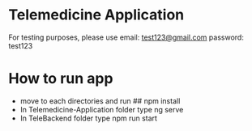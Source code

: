 # Telemedicine Application 

For testing purposes, please use email: test123@gmail.com password: test123

# How to run app
- move to each directories and run     ## npm install
- In Telemedicine-Application folder type ng serve
- In TeleBackend folder type npm run start
